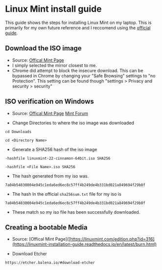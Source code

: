 # Linux Mint install guide
This guide shows the steps for installing Linux Mint on my laptop. This is primarily for my own future reference and I reccomend using the [official guide](https://linuxmint-installation-guide.readthedocs.io/en/latest/).

## Download the ISO image 
- Source:  [Offical Mint Page](https://linuxmint.com/edition.php?id=316)
- I simply selected the mirror closest to me.
- Chrome did attempt to block the insecure download. This can be bypassed in Chrome by changing your "Safe Browsing" settings to "no Protection". This setting can be found though "settings > Privacy and security > security"

## ISO verification on Windows
- Source:  [Offical Mint Page](https://linuxmint-installation-guide.readthedocs.io/en/latest/verify.html) [Mint Forum](https://forums.linuxmint.com/viewtopic.php?t=424583) 

- Change Directories to where the iso image was downloaded
```
cd Downloads
```
```
cd <Directory Name>
```

- Generate a SHA256 hash of the iso image
```
-hashfile linuxmint-22-cinnamon-64bit.iso SHA256
```
```
-hashfile <File Name>.iso SHA256
```

- The hash generated from my iso was.
```
7a04b54830004e945c1eda6ed6ec8c57ff4b249de4b331bd021a849694f29b8f
```
- The hash In the official `sha256sum.txt` file for my iso is
```
7a04b54830004e945c1eda6ed6ec8c57ff4b249de4b331bd021a849694f29b8f
```
- These match so my iso file has been successfully downloaded.


## Creating a bootable Media
- Source:  [Offical Mint Page]([https://linuxmint.com/edition.php?id=316](https://linuxmint-installation-guide.readthedocs.io/en/latest/burn.html)

- Download Etcher 
```
https://etcher.balena.io/#download-etcher
```

